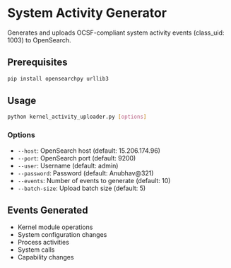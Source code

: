 # System Activity Generator

Generates and uploads OCSF-compliant system activity events (class_uid: 1003) to OpenSearch.

## Prerequisites

```bash
pip install opensearchpy urllib3
```

## Usage

```bash
python kernel_activity_uploader.py [options]
```

### Options
- `--host`: OpenSearch host (default: 15.206.174.96)
- `--port`: OpenSearch port (default: 9200)
- `--user`: Username (default: admin)
- `--password`: Password (default: Anubhav@321)
- `--events`: Number of events to generate (default: 10)
- `--batch-size`: Upload batch size (default: 5)

## Events Generated
- Kernel module operations
- System configuration changes
- Process activities
- System calls
- Capability changes